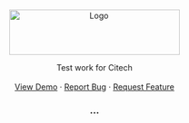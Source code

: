 <!-- PROJECT LOGO -->
<br />
<p align="center">
  <a href="https://github.com/denisraimer/staggering-search">
    <img src="https://raw.githubusercontent.com/denisraimer/staggering-search/develop/src/assets/images/logo.svg" alt="Logo" width="300" height="80">
  </a>

  <p align="center">
    Test work for Citech
    <br />
    <br />
    <a href="https://denisraymer.github.io/staggering-search/">View Demo</a>
    ·
    <a href="https://github.com/denisraymer/staggering-search/issues">Report Bug</a>
    ·
    <a href="https://github.com/denisraymer/staggering-search/issues">Request Feature</a>
  </p>
</p>

<h3 align="center">...</h3>
